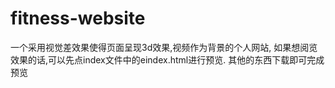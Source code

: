 # fitness-website
一个采用视觉差效果使得页面呈现3d效果,视频作为背景的个人网站,
如果想阅览效果的话,可以先点index文件中的eindex.html进行预览.
其他的东西下载即可完成预览

